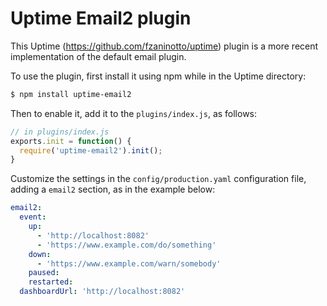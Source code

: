 Uptime Email2 plugin
======================

This Uptime (https://github.com/fzaninotto/uptime) plugin is a more recent implementation of the default email plugin.

To use the plugin, first install it using npm while in the Uptime directory:

```sh
$ npm install uptime-email2
```

Then to enable it, add it to the `plugins/index.js`, as follows:

```js
// in plugins/index.js
exports.init = function() {
  require('uptime-email2').init();
}
```

Customize the settings in the `config/production.yaml` configuration file, adding a `email2` section, as in the example below:

```yaml
email2:
  event:
    up:
      - 'http://localhost:8082'
      - 'https://www.example.com/do/something'
    down:
      - 'https://www.example.com/warn/somebody'
    paused:
    restarted:
  dashboardUrl: 'http://localhost:8082'
```
